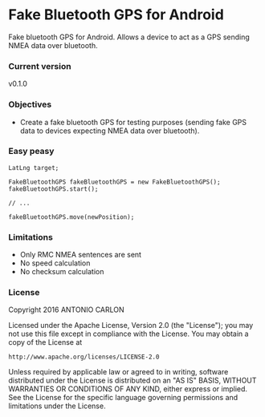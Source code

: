 # Fake Bluetooth GPS for Android

Fake bluetooth GPS for Android. Allows a device to act as a GPS sending NMEA data over bluetooth. 

### Current version

v0.1.0

### Objectives

 - Create a fake bluetooth GPS for testing purposes (sending fake GPS data to devices expecting NMEA data over bluetooth).

### Easy peasy

```
LatLng target;

FakeBluetoothGPS fakeBluetoothGPS = new FakeBluetoothGPS();
fakeBluetoothGPS.start();

// ...

fakeBluetoothGPS.move(newPosition);
```

### Limitations

- Only RMC NMEA sentences are sent
- No speed calculation
- No checksum calculation

### License

Copyright 2016 ANTONIO CARLON

Licensed under the Apache License, Version 2.0 (the "License");
you may not use this file except in compliance with the License.
You may obtain a copy of the License at

    http://www.apache.org/licenses/LICENSE-2.0

Unless required by applicable law or agreed to in writing, software
distributed under the License is distributed on an "AS IS" BASIS,
WITHOUT WARRANTIES OR CONDITIONS OF ANY KIND, either express or implied.
See the License for the specific language governing permissions and
limitations under the License.